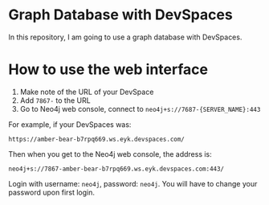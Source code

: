 # Graph Database with DevSpaces

In this repository, I am going to use a graph database with DevSpaces.

# How to use the web interface

1. Make note of the URL of your DevSpace
2. Add `7867-` to the URL
3. Go to Neo4j web console, connect to `neo4j+s://7687-{SERVER_NAME}:443`

For example, if your DevSpaces was:

```
https://amber-bear-b7rpq669.ws.eyk.devspaces.com/
```

Then when you get to the Neo4j web console, the address is:

```
neo4j+s://7867-amber-bear-b7rpq669.ws.eyk.devspaces.com:443/
```

Login with username: `neo4j`, password: `neo4j`. You will have to change your password upon first login.